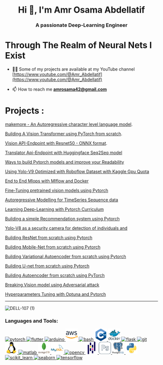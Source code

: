<h1 align="center">Hi 👋, I'm Amr Osama Abdellatif</h1>
<h3 align="center">A passionate Deep-Learning Engineer</h3>

# Through The Realm of Neural Nets I Exist 

- 👨‍💻 Some of my projects are available at my YouTube channel [https://www.youtube.com/@Amr_Abdellatif](https://www.youtube.com/@Amr_Abdellatif)

- 📫 How to reach me **amrosama42@gmail.com**

# Projects :

[makemore - An Autoregressive character level language model](https://github.com/Amr-Abdellatif/Autoregressive-character-level-language-model---Makemore).

[Building A Vision Transformer using PyTorch from scratch](https://github.com/Amr-Abdellatif/Building-a-Vision-Transformer-from-scratch-using-PyTorch).

[Vision API-Endpoint with Resnet50 - ONNX format](https://github.com/Amr-Abdellatif/Building-vision-API-endpoint-for-images-classification-using-ResNet50).

[Translator Api-Endpoint with Huggingface Seq2Seq model](https://github.com/Amr-Abdellatif/Building-Translator-API-endpoint-using-HF)

[Ways to build Pytorch models and improve your Readability](https://github.com/Amr-Abdellatif/Ways-to-build-PyTorch-models-and-to-improve-your-readability)

[Using Yolo-V9 Optimized with Roboflow Dataset with Kaggle Gpu Quota](https://github.com/Amr-Abdellatif/Yolo-V9-from-roboflow-to-kaggle)

[End to End Mlops with Mlflow and Docker](https://github.com/Amr-Abdellatif/End-to-End-Mlops-with-MLFlow)

[Fine-Tuning pretrained vision models using Pytorch](https://github.com/Amr-Abdellatif/Fine-Tuninng-Pre-Trained-Vision-models-PyTorch)

[Autoregressive Modelling for TimeSeries Sequence data](https://github.com/Amr-Abdellatif/Autoregressive-Models-for-Time-Series---Sequence-modelling)

[Learning Deep-Learning with Pytorch Curriculum](https://github.com/Amr-Abdellatif/learn-deep-learning-using-pytorch)

[Building a simple Recommendation system using Pytorch](https://github.com/Amr-Abdellatif/building-a-simple-recommendation-system-using-pytorch)

[Yolo-V8 as a security camera for detection of individuals and](https://github.com/Amr-Abdellatif/security_camera_using_yolo_V8)

[Building ResNet from scratch using Pytorch](https://github.com/Amr-Abdellatif/Building-ResNet-from-scratch-using-PyTorch)

[Building Mobile-Net from scratch using Pytorch](https://github.com/Amr-Abdellatif/Mobile-Net-implmentation-using-PyTorch)

[Building Variational Autoencoder from scratch using Pytorch](https://github.com/Amr-Abdellatif/Variational-AutoEncoder-implmented-in-PyTorch)

[Building U-net from scratch using Pytorch](https://github.com/Amr-Abdellatif/U-Net-from-scratch-using-PyTorch-for-Image-segmentation-tasks)

[Building Autoencoder from scratch using PyTorch](https://github.com/Amr-Abdellatif/Full-Autoencoder-implemented-in-PyTorch)

[Breaking Vision model using Adversarial attack](https://github.com/Amr-Abdellatif/Breaking-vision-models-using-Adversarial-attack)

[Hyperparameters Tuning with Optuna and Pytorch](https://github.com/Amr-Abdellatif/HyperParameters-Tuning-using-Optuna---PyTorch)

----------------------------------------------------------------------------------------------------------------------

![DELL-107 (1)](https://user-images.githubusercontent.com/92921252/227807148-5acb6c0b-16b0-496b-ac73-69994a975b7b.jpg)




<h3 align="left">Languages and Tools:</h3>
<p align="left"> 
    <a href="https://pytorch.org/" target="_blank" rel="noreferrer"> 
        <img src="https://www.vectorlogo.zone/logos/pytorch/pytorch-icon.svg" alt="pytorch" width="40" height="40"/> 
    </a>
    <a href="https://flutter.dev" target="_blank" rel="noreferrer"> 
        <img src="https://www.vectorlogo.zone/logos/flutterio/flutterio-icon.svg" alt="flutter" width="40" height="40"/> 
    </a> 
    <a href="https://www.arduino.cc/" target="_blank" rel="noreferrer"> 
        <img src="https://cdn.worldvectorlogo.com/logos/arduino-1.svg" alt="arduino" width="40" height="40"/> 
    </a> 
    <a href="https://aws.amazon.com" target="_blank" rel="noreferrer"> 
        <img src="https://raw.githubusercontent.com/devicons/devicon/master/icons/amazonwebservices/amazonwebservices-original-wordmark.svg" alt="aws" width="40" height="40"/> 
    </a> 
    <a href="https://www.gnu.org/software/bash/" target="_blank" rel="noreferrer"> 
        <img src="https://www.vectorlogo.zone/logos/gnu_bash/gnu_bash-icon.svg" alt="bash" width="40" height="40"/> 
    </a> 
    <a href="https://www.w3schools.com/cpp/" target="_blank" rel="noreferrer"> 
        <img src="https://raw.githubusercontent.com/devicons/devicon/master/icons/cplusplus/cplusplus-original.svg" alt="cplusplus" width="40" height="40"/> 
    </a> 
    <a href="https://www.docker.com/" target="_blank" rel="noreferrer"> 
        <img src="https://raw.githubusercontent.com/devicons/devicon/master/icons/docker/docker-original-wordmark.svg" alt="docker" width="40" height="40"/> 
    </a> 
    <a href="https://flask.palletsprojects.com/" target="_blank" rel="noreferrer"> 
        <img src="https://www.vectorlogo.zone/logos/pocoo_flask/pocoo_flask-icon.svg" alt="flask" width="40" height="40"/> 
    </a> 
    <a href="https://git-scm.com/" target="_blank" rel="noreferrer"> 
        <img src="https://www.vectorlogo.zone/logos/git-scm/git-scm-icon.svg" alt="git" width="40" height="40"/> 
    </a> 
    <a href="https://www.linux.org/" target="_blank" rel="noreferrer"> 
        <img src="https://raw.githubusercontent.com/devicons/devicon/master/icons/linux/linux-original.svg" alt="linux" width="40" height="40"/> 
    </a> 
    <a href="https://www.mathworks.com/" target="_blank" rel="noreferrer"> 
        <img src="https://upload.wikimedia.org/wikipedia/commons/2/21/Matlab_Logo.png" alt="matlab" width="40" height="40"/> 
    </a> 
    <a href="https://www.mongodb.com/" target="_blank" rel="noreferrer"> 
        <img src="https://raw.githubusercontent.com/devicons/devicon/master/icons/mongodb/mongodb-original-wordmark.svg" alt="mongodb" width="40" height="40"/> 
    </a> 
    <a href="https://www.mysql.com/" target="_blank" rel="noreferrer"> 
        <img src="https://raw.githubusercontent.com/devicons/devicon/master/icons/mysql/mysql-original-wordmark.svg" alt="mysql" width="40" height="40"/> 
    </a> 
    <a href="https://opencv.org/" target="_blank" rel="noreferrer"> 
        <img src="https://www.vectorlogo.zone/logos/opencv/opencv-icon.svg" alt="opencv" width="40" height="40"/> 
    </a> 
    <a href="https://pandas.pydata.org/" target="_blank" rel="noreferrer"> 
        <img src="https://raw.githubusercontent.com/devicons/devicon/2ae2a900d2f041da66e950e4d48052658d850630/icons/pandas/pandas-original.svg" alt="pandas" width="40" height="40"/> 
    </a> 
    <a href="https://www.photoshop.com/en" target="_blank" rel="noreferrer"> 
        <img src="https://raw.githubusercontent.com/devicons/devicon/master/icons/photoshop/photoshop-line.svg" alt="photoshop" width="40" height="40"/> 
    </a> 
    <a href="https://www.postgresql.org" target="_blank" rel="noreferrer"> 
        <img src="https://raw.githubusercontent.com/devicons/devicon/master/icons/postgresql/postgresql-original-wordmark.svg" alt="postgresql" width="40" height="40"/> 
    </a> 
    <a href="https://www.python.org" target="_blank" rel="noreferrer"> 
        <img src="https://raw.githubusercontent.com/devicons/devicon/master/icons/python/python-original.svg" alt="python" width="40" height="40"/> 
    </a> 
    <a href="https://scikit-learn.org/" target="_blank" rel="noreferrer"> 
        <img src="https://upload.wikimedia.org/wikipedia/commons/0/05/Scikit_learn_logo_small.svg" alt="scikit_learn" width="40" height="40"/> 
    </a> 
    <a href="https://seaborn.pydata.org/" target="_blank" rel="noreferrer"> 
        <img src="https://seaborn.pydata.org/_images/logo-mark-lightbg.svg" alt="seaborn" width="40" height="40"/> 
    </a> 
    <a href="https://www.tensorflow.org" target="_blank" rel="noreferrer"> 
        <img src="https://www.vectorlogo.zone/logos/tensorflow/tensorflow-icon.svg" alt="tensorflow" width="40" height="40"/> 
    </a> 
</p>

</body>
</html>
